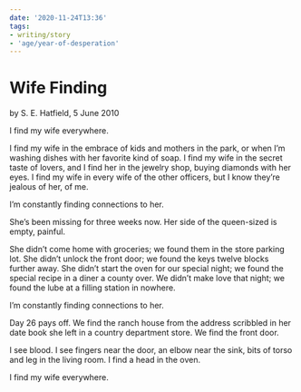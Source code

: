 ```yaml
---
date: '2020-11-24T13:36'
tags:
- writing/story
- 'age/year-of-desperation'
---
```


# Wife Finding

by S. E. Hatfield, 5 June 2010

I find my wife everywhere.

I find my wife in the embrace of kids and mothers in the park, or when
I’m washing dishes with her favorite kind of soap. I find my wife in the
secret taste of lovers, and I find her in the jewelry shop, buying
diamonds with her eyes. I find my wife in every wife of the other
officers, but I know they’re jealous of her, of me.

I’m constantly finding connections to her.

She’s been missing for three weeks now. Her side of the queen-sized is
empty, painful.

She didn’t come home with groceries; we found them in the store parking
lot. She didn’t unlock the front door; we found the keys twelve blocks
further away. She didn’t start the oven for our special night; we found
the special recipe in a diner a county over. We didn’t make love that
night; we found the lube at a filling station in nowhere.

I’m constantly finding connections to her.

Day 26 pays off. We find the ranch house from the address scribbled in
her date book she left in a country department store. We find the front
door.

I see blood. I see fingers near the door, an elbow near the sink, bits
of torso and leg in the living room. I find a head in the oven.

I find my wife everywhere.
